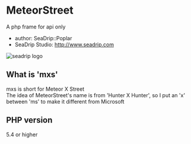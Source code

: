 # MeteorStreet
A php frame for api only  
* author: SeaDrip::Poplar  
* SeaDrip Studio: http://www.seadrip.com  

![seadrip logo](http://www.seadrip.com/Public/images/sd_logo.png "SeaDrip Studio")

## What is 'mxs'
mxs is short for Meteor X Street  
The idea of MeteorStreet's name is from 'Hunter X Hunter', so I put an 'x' between 'ms' to make it different from Microsoft

## PHP version
5.4 or higher
